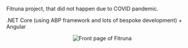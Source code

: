 Fitruna project, that did not happen due to COVID pandemic.

.NET Core (using ABP framework and lots of bespoke development) + Angular

<p align="center">
   <img alt="Front page of Fitruna" src="https://gitlab.com/Ruzanowski/foodbox.web/-/blob/master/122895624_717892629140624_3407753956310616095_n.png" />
</p>
